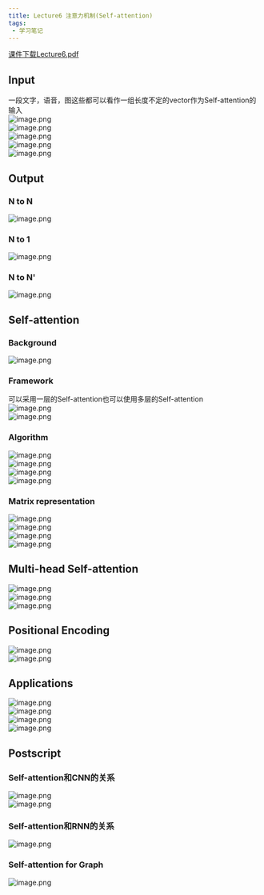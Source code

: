 ```yaml
---
title: Lecture6 注意力机制(Self-attention)
tags:
 - 学习笔记
---
```


[课件下载Lecture6.pdf](https://speech.ee.ntu.edu.tw/~hylee/ml/ml2021-course-data/self_v7.pdf)

## Input

一段文字，语音，图这些都可以看作一组长度不定的vector作为Self-attention的输入<br />![image.png](https://yeyi0003.oss-cn-hangzhou.aliyuncs.com/1705653965970-ef33f7f3-ea6e-40d4-bfba-8c7830d9e417.png)<br />![image.png](https://yeyi0003.oss-cn-hangzhou.aliyuncs.com/1705654136271-597faf93-ebcb-47c5-8e68-0af02c88135f.png)<br />![image.png](https://yeyi0003.oss-cn-hangzhou.aliyuncs.com/1705654150904-a8921268-3c75-4200-98f5-fa9e35b79dbe.png)<br />![image.png](https://yeyi0003.oss-cn-hangzhou.aliyuncs.com/1705654172064-b076b01d-ac86-4099-b269-0cd296455e46.png)<br />![image.png](https://yeyi0003.oss-cn-hangzhou.aliyuncs.com/1705654186823-bce3dc8b-2b35-4c6d-98c7-203840d8c759.png)

## Output

### N to N

![image.png](https://yeyi0003.oss-cn-hangzhou.aliyuncs.com/1705654629390-0aa48689-4113-4732-b5f7-02b964670a31.png)

### N to 1

![image.png](https://yeyi0003.oss-cn-hangzhou.aliyuncs.com/1705654654445-cdb0cd5a-a5d8-4e81-945d-c2264b0922c2.png)

### N to N'

![image.png](https://yeyi0003.oss-cn-hangzhou.aliyuncs.com/1705654743665-610c5b05-cd95-4370-b11a-193a647e9fc1.png)

## Self-attention

### Background

![image.png](https://yeyi0003.oss-cn-hangzhou.aliyuncs.com/1705655325610-f3ae8dc3-d348-4c6f-b1ed-86966c1c66d5.png)

### Framework

可以采用一层的Self-attention也可以使用多层的Self-attention<br />![image.png](https://yeyi0003.oss-cn-hangzhou.aliyuncs.com/1705657511090-6f6181c3-96c2-441d-a0b6-bbbc99db77de.png)<br />![image.png](https://yeyi0003.oss-cn-hangzhou.aliyuncs.com/1705655538762-fe839649-b27e-47de-928b-7f131aef50de.png)

### Algorithm

![image.png](https://yeyi0003.oss-cn-hangzhou.aliyuncs.com/1705656445255-18afb761-18f4-4aac-89eb-0d5fe766baae.png)<br />![image.png](https://yeyi0003.oss-cn-hangzhou.aliyuncs.com/1705657118398-d631a650-e72e-458c-945a-49b5c5da7662.png)<br />![image.png](https://yeyi0003.oss-cn-hangzhou.aliyuncs.com/1705657367036-f7d1b916-b135-48df-9456-5b041b001a7c.png)<br />![image.png](https://yeyi0003.oss-cn-hangzhou.aliyuncs.com/1705657932567-6fd3b0d4-057d-4b2d-b9dd-0047e1ce8164.png)

### Matrix representation

![image.png](https://yeyi0003.oss-cn-hangzhou.aliyuncs.com/1705658337729-a61c4f05-1f9f-4ba7-baab-1657ddb71e09.png)<br />![image.png](https://yeyi0003.oss-cn-hangzhou.aliyuncs.com/1705658380884-9aa21564-eea4-4b1e-977c-47683b07ddb2.png)<br />![image.png](https://yeyi0003.oss-cn-hangzhou.aliyuncs.com/1705658392469-5e9d14d5-93cc-4b64-8c2e-485eb3e1aa14.png)<br />![image.png](https://yeyi0003.oss-cn-hangzhou.aliyuncs.com/1705658479100-2a406016-b456-413a-baa1-eb56cfcaffd4.png)

## **Multi-head Self-attention**

![image.png](https://yeyi0003.oss-cn-hangzhou.aliyuncs.com/1705658896901-5f88f0ca-f513-4728-9121-97025ae70b75.png)<br />![image.png](https://yeyi0003.oss-cn-hangzhou.aliyuncs.com/1705658923941-385c1165-0d57-458f-b752-52968eb8d505.png)<br />![image.png](https://yeyi0003.oss-cn-hangzhou.aliyuncs.com/1705658943537-3a988db0-4dda-4659-b1cd-d6a5293674e6.png)

## Positional Encoding

![image.png](https://yeyi0003.oss-cn-hangzhou.aliyuncs.com/1705665015634-e2a4e561-2af1-42f9-bfa0-cde30847eb0c.png)<br />![image.png](https://yeyi0003.oss-cn-hangzhou.aliyuncs.com/1705665058173-27cb947e-a5e0-4bb3-ac11-755486801751.png)

## Applications

![image.png](https://yeyi0003.oss-cn-hangzhou.aliyuncs.com/1705665108010-911540cd-66f8-47ab-b4d9-94ea1ecf0a09.png)<br />![image.png](https://yeyi0003.oss-cn-hangzhou.aliyuncs.com/1705665115230-4907b335-c732-4b64-9ea6-df7eb8841503.png)<br />![image.png](https://yeyi0003.oss-cn-hangzhou.aliyuncs.com/1705665129372-ae5de3d0-f624-4197-8342-ae501fe13f76.png)<br />![image.png](https://yeyi0003.oss-cn-hangzhou.aliyuncs.com/1705665150372-6b7c9888-604a-4994-a00d-c1c7dc7d8c60.png)

## Postscript

### Self-attention和CNN的关系

![image.png](https://yeyi0003.oss-cn-hangzhou.aliyuncs.com/1705665315664-41209c12-6790-49de-ac12-1c0ebbe5953b.png)<br />![image.png](https://yeyi0003.oss-cn-hangzhou.aliyuncs.com/1705665575016-333765ba-371f-479b-8895-22e3a68da619.png)

### Self-attention和RNN的关系

![image.png](https://yeyi0003.oss-cn-hangzhou.aliyuncs.com/1705665947584-b18d8fb7-a264-491d-81b6-934971fc9e08.png)

### Self-attention for Graph

![image.png](https://yeyi0003.oss-cn-hangzhou.aliyuncs.com/1705666110522-4f8bc291-8129-4f49-81e5-86f97b587765.png)

<br />

<br />